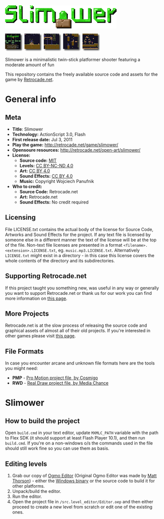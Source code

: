 ![Slimower logo](.readme/logo.png?raw=true)

[![Slimower - Screenshot 1](.readme/screen_1_thumb.png?raw=true)](.readme/screen_1.png?raw=true) [![Slimower - Screenshot 2](.readme/screen_2_thumb.png?raw=true)](.readme/screen_2.png?raw=true) [![Slimower - Screenshot 3](.readme/screen_3_thumb.png?raw=true)](.readme/screen_3.png?raw=true) [![Slimower - Screenshot 4](.readme/screen_4_thumb.png?raw=true)](.readme/screen_4.png?raw=true) [![Slimower - Screenshot 5](.readme/screen_5_thumb.png?raw=true)](.readme/screen_5.png?raw=true)

Slimower is a minimalistic twin-stick platformer shooter featuring a moderate amount of fun

This repository contains the freely available source code and assets for the game by [Retrocade.net](http://retrocade.net).

# General info

## Meta

 * **Title**: Slimower 
 * **Technology:** ActionScript 3.0, Flash
 * **First release date:** Jul 3, 2011
 * **Play the game:** http://retrocade.net/game/slimower/
 * **Opensoure resources:** http://retrocade.net/open-art/slimower/
 * **License:**
   * **Source code:** [MIT](https://opensource.org/licenses/MIT)
   * **Levels:** [CC BY-NC-ND 4.0](https://creativecommons.org/licenses/by-nc-nd/4.0/legalcode)
   * **Art:** [CC BY 4.0](https://creativecommons.org/licenses/by/4.0/legalcode)
   * **Sound Effects:** [CC BY 4.0](https://creativecommons.org/licenses/by/4.0/legalcode)
   * **Music:** Copyright Wojciech Panufnik
 * **Who to credit:**
   * **Source Code:** Retrocade.net
   * **Art:** Retrocade.net
   * **Sound Effects:** No credit required
   
## Licensing

File LICENSE.txt contains the actual body of the license for Source Code, Artworks and Sound Effects for the project. If any text file is licensed by someone else in a different manner the text of the license will be at the top of the file. Non-text file licenses are presented in a format `<filename>.<extension>.LICENSE.txt`, eg. `music.mp3.LICENSE.txt`. Alternatively `LICENSE.txt` might exist in a directory - in this case this license covers the whole contents of the directory and its subdirectories. 

## Supporting Retrocade.net

If this project taught you something new, was useful in any way or generally you want to support Retrocade.net or thank us for our work you can find more information on [this page](http://retrocade.net/how-to-support-retrocade-net/).

## More Projects

Retrocade.net is at the slow process of releasing the source code and graphical assets of almost all of their old projects. If you're interested in other games please visit [this page](http://retrocade.net/open-art/).

## File Formats

In case you encounter arcane and unknown file formats here are the tools you might need:

 * **PMP** - [Pro Motion project file, by Cosmigo](http://www.cosmigo.com/promotion/index.php)
 * **RWD** - [Real Draw project file, by Media Chance](http://www.mediachance.com/realdraw/)

# Slimower

## How to build the project

Open `build.cmd` in your text editor, update `MXMLC_PATH` variable with the path to Flex SDK (it should support at least Flash Player 10.1), and then run `build.cmd`. If you're on a non-windows o/s the commands used in the file should still work fine so you can use them as basis.

## Editing levels

 1. Grab our copy of [Ogmo Editor](https://github.com/RetrocadeNet/ogmo-editor) (Original Ogmo Editor was made by [Matt Thorson](www.mattmakesgames.com)) - either the [Windows binary](https://github.com/RetrocadeNet/ogmo-editor/releases/tag/1.0) or the source code to build it for other platforms.
 2. Unpack/build the editor.
 3. Run the editor.
 4. Open the project file in `/src.level_editor/Editor.oep` and then either proceed to create a new level from scratch or edit one of the existing ones.
 
